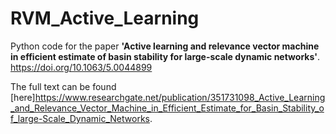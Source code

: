 # RVM_Active_Learning
Python code for the paper __'Active learning and relevance vector machine in efficient estimate of basin stability for large-scale dynamic networks'__. <https://doi.org/10.1063/5.0044899>

The full text can be found [here]https://www.researchgate.net/publication/351731098_Active_Learning_and_Relevance_Vector_Machine_in_Efficient_Estimate_for_Basin_Stability_of_large-Scale_Dynamic_Networks.

